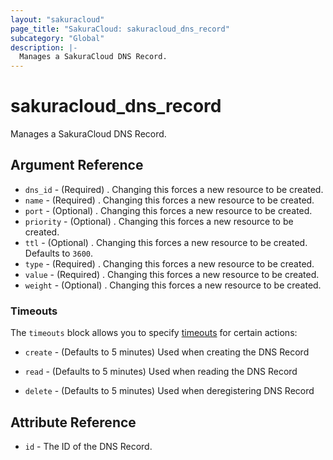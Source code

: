 ```yaml
---
layout: "sakuracloud"
page_title: "SakuraCloud: sakuracloud_dns_record"
subcategory: "Global"
description: |-
  Manages a SakuraCloud DNS Record.
---
```


# sakuracloud_dns_record

Manages a SakuraCloud DNS Record.

## Argument Reference

* `dns_id` - (Required) . Changing this forces a new resource to be created.
* `name` - (Required) . Changing this forces a new resource to be created.
* `port` - (Optional) . Changing this forces a new resource to be created.
* `priority` - (Optional) . Changing this forces a new resource to be created.
* `ttl` - (Optional) . Changing this forces a new resource to be created. Defaults to `3600`.
* `type` - (Required) . Changing this forces a new resource to be created.
* `value` - (Required) . Changing this forces a new resource to be created.
* `weight` - (Optional) . Changing this forces a new resource to be created.



### Timeouts

The `timeouts` block allows you to specify [timeouts](https://www.terraform.io/docs/configuration/resources.html#timeouts) for certain actions:

* `create` - (Defaults to 5 minutes) Used when creating the DNS Record

* `read` -   (Defaults to 5 minutes) Used when reading the DNS Record


* `delete` - (Defaults to 5 minutes) Used when deregistering DNS Record



## Attribute Reference

* `id` - The ID of the DNS Record.




